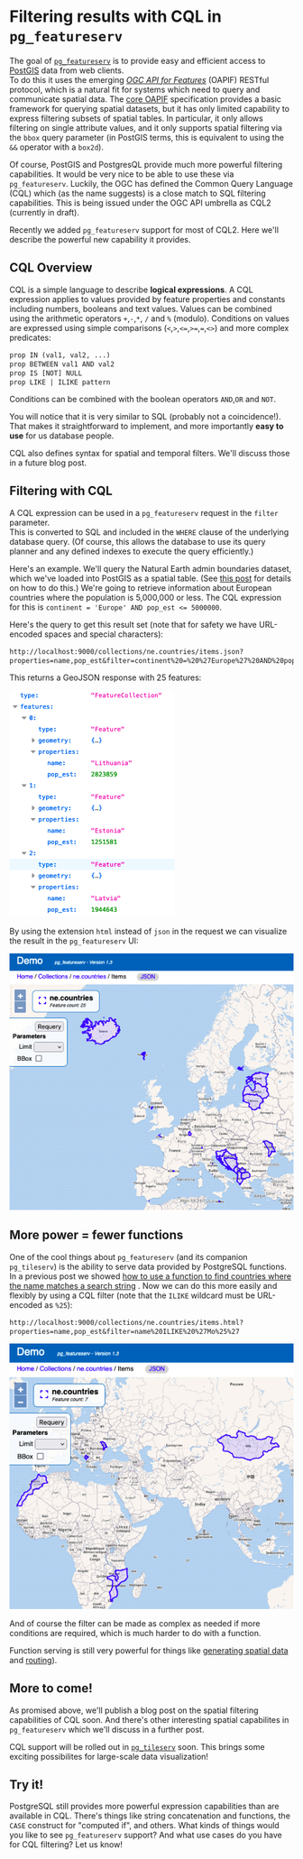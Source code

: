 # Filtering results with CQL in `pg_featureserv`

The goal of [`pg_featureserv`](https://github.com/CrunchyData/pg_featureserv)
is to provide easy and efficient access to [PostGIS](https://postgis.net/) data from web clients.  
To do this it uses the emerging [*OGC API for Features*](https://ogcapi.ogc.org/features/)
(OAPIF) RESTful protocol, which is a natural fit for systems which need to query and communicate spatial data.
The [core OAPIF](http://docs.opengeospatial.org/is/17-069r3/17-069r3.html) specification
provides a basic framework for querying spatial datasets, but it has only limited capability 
to express filtering subsets of spatial tables.  In particular, it only allows filtering on single attribute values,
and it only supports spatial filtering via the `bbox` query parameter (in PostGIS terms, this is equivalent to using the `&&` operator with a `box2d`).

Of course, PostGIS and PostgresQL provide much more powerful filtering capabilities. 
It would be very nice to be able to use these via `pg_featureserv`.
Luckily, the OGC has defined the Common Query Language (CQL) which (as the name suggests) is a close match to SQL filtering capabilities.
This is being issued under the OGC API umbrella as CQL2 (currently in draft).

Recently we added `pg_featureserv` support for most of CQL2.
Here we'll describe the powerful new capability it provides.

## CQL Overview

CQL is a simple language to describe **logical expressions**. 
A CQL expression applies to values provided by feature properties and constants including numbers, booleans and text values.
Values can be combined using the arithmetic operators `+`,`-`,`*`, `/` and `%` (modulo).
Conditions on values are expressed using simple comparisons (`<`,`>`,`<=`,`>=`,`=`,`<>`) and more complex predicates:
```
prop IN (val1, val2, ...)
prop BETWEEN val1 AND val2
prop IS [NOT] NULL
prop LIKE | ILIKE pattern
```
Conditions can be combined with the boolean operators `AND`,`OR` and `NOT`.

You will notice that it is very similar to SQL (probably not a coincidence!). That makes it straightforward to implement,
and more importantly **easy to use** for us database people.

CQL also defines syntax for spatial and temporal filters. We'll discuss those in a future blog post.

## Filtering with CQL

A CQL expression can be used in a `pg_featureserv` request in the `filter` parameter.  
This is converted to SQL and included in the `WHERE` clause of the underlying database query.
(Of course, this allows the database to use its query planner and any defined indexes to execute the query efficiently.)

Here's an example.  We'll query the Natural Earth admin boundaries dataset, which we've loaded into PostGIS as a spatial table.
(See [this post](https://blog.crunchydata.com/blog/crunchy-spatial-querying-spatial-features-with-pg_featureserv) 
for details on how to do this.)
We're going to retrieve information about European countries where the population is 5,000,000 or less.
The CQL expression for this is `continent = 'Europe' AND pop_est <= 5000000`.

Here's the query to get this result set (note that for safety we have URL-encoded spaces and special characters):
```
http://localhost:9000/collections/ne.countries/items.json?properties=name,pop_est&filter=continent%20=%20%27Europe%27%20AND%20pop_est%20%3C=%205000000&limit=100
```
This returns a GeoJSON response with 25 features:

![](pgfs-cql-europe-small-json.png)

By using the extension `html` instead of `json` in the request we can visualize the result in the `pg_featureserv` UI:

![](pgfs-cql-europe-small.png)

## More power = fewer functions

One of the cool things about `pg_featureserv` (and its companion `pg_tileserv`) is the ability to serve data provided by PostgreSQL functions.
In a previous post we showed [how to use a function to find countries where the name matches a search string](https://blog.crunchydata.com/blog/using-postgis-functions-in-pg_featureserv) .  Now we can do this more easily and flexibly by using a CQL filter (note that the `ILIKE` wildcard must be URL-encoded as `%25`):
```
http://localhost:9000/collections/ne.countries/items.html?properties=name,pop_est&filter=name%20ILIKE%20%27Mo%25%27
```
![](pgfs-cql-ilike-mo.png)

And of course the filter can be made as complex as needed if more conditions are required, which is much harder to do with a function.

Function serving is still very powerful for things like [generating spatial data](https://blog.crunchydata.com/blog/tile-serving-with-dynamic-geometry) and [routing](https://blog.crunchydata.com/blog/routing-with-postgresql-and-crunchy-spatial)).


## More to come!

As promised above, we'll publish a blog post on the spatial filtering capabilities of CQL soon.
And there's other interesting spatial capabilites in `pg_featureserv` which we'll discuss in a further post.

CQL support will be rolled out in [`pg_tileserv`](https://github.com/CrunchyData/pg_tileserv) soon. 
This brings some exciting possibilites for large-scale data visualization!


## Try it!



PostgreSQL still provides more powerful expression capabilities than are available in CQL.
There's things like string concatenation and functions, the `CASE` construct for "computed if", and others.
What kinds of things would you like to see `pg_featureserv` support?
And what use cases do you have for CQL filtering?
Let us know!


